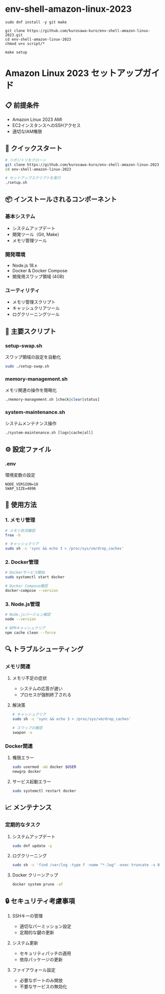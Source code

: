 # env-shell-amazon-linux-2023

```
sudo dnf install -y git make

git clone https://github.com/kurosawa-kuro/env-shell-amazon-linux-2023.git
cd env-shell-amazon-linux-2023
chmod u+x script/*

make setup
```

# Amazon Linux 2023 セットアップガイド

## 📋 前提条件
- Amazon Linux 2023 AMI
- EC2インスタンスへのSSHアクセス
- 適切なIAM権限

## 🚀 クイックスタート
```bash
# リポジトリをクローン
git clone https://github.com/kurosawa-kuro/env-shell-amazon-linux-2023.git
cd env-shell-amazon-linux-2023

# セットアップスクリプトを実行
./setup.sh
```

## 📦 インストールされるコンポーネント

### 基本システム
- システムアップデート
- 開発ツール（Git, Make）
- メモリ管理ツール

### 開発環境
- Node.js 18.x
- Docker & Docker Compose
- 開発用スワップ領域 (4GB)

### ユーティリティ
- メモリ管理スクリプト
- キャッシュクリアツール
- ログクリーニングツール

## 🔧 主要スクリプト

### setup-swap.sh
スワップ領域の設定を自動化
```bash
sudo ./setup-swap.sh
```

### memory-management.sh
メモリ関連の操作を簡略化
```bash
./memory-management.sh [check|clear|status]
```

### system-maintenance.sh
システムメンテナンス操作
```bash
./system-maintenance.sh [logs|cache|all]
```

## ⚙️ 設定ファイル

### .env
環境変数の設定
```env
NODE_VERSION=18
SWAP_SIZE=4096
```

## 📝 使用方法

### 1. メモリ管理
```bash
# メモリ状況確認
free -h

# キャッシュクリア
sudo sh -c 'sync && echo 3 > /proc/sys/vm/drop_caches'
```

### 2. Docker管理
```bash
# Dockerサービス開始
sudo systemctl start docker

# Docker Compose確認
docker-compose --version
```

### 3. Node.js管理
```bash
# Node.jsバージョン確認
node --version

# NPMキャッシュクリア
npm cache clean --force
```

## 🔍 トラブルシューティング

### メモリ関連
1. メモリ不足の症状
   - システムの応答が遅い
   - プロセスが強制終了される

2. 解決策
   ```bash
   # キャッシュクリア
   sudo sh -c 'sync && echo 3 > /proc/sys/vm/drop_caches'
   
   # スワップの確認
   swapon -s
   ```

### Docker関連
1. 権限エラー
   ```bash
   sudo usermod -aG docker $USER
   newgrp docker
   ```

2. サービス起動エラー
   ```bash
   sudo systemctl restart docker
   ```

## 📈 メンテナンス

### 定期的なタスク
1. システムアップデート
   ```bash
   sudo dnf update -y
   ```

2. ログクリーニング
   ```bash
   sudo sh -c 'find /var/log -type f -name "*.log" -exec truncate -s 0 {} \;'
   ```

3. Docker クリーンアップ
   ```bash
   docker system prune -af
   ```

## 🔒 セキュリティ考慮事項

1. SSHキーの管理
   - 適切なパーミッション設定
   - 定期的な鍵の更新

2. システム更新
   - セキュリティパッチの適用
   - 依存パッケージの更新

3. ファイアウォール設定
   - 必要なポートのみ開放
   - 不要なサービスの無効化
